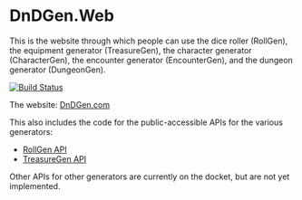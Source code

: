 DnDGen.Web
==========

This is the website through which people can use the dice roller (RollGen), the equipment generator (TreasureGen), the character generator (CharacterGen), the encounter generator (EncounterGen), and the dungeon generator (DungeonGen).

[![Build Status](https://dev.azure.com/dndgen/DnDGen/_apis/build/status%2FDnDGen.DnDGen.Web?branchName=master)](https://dev.azure.com/dndgen/DnDGen/_build/latest?definitionId=6&branchName=master)

The website: [DnDGen.com](http://dndgen.com)

This also includes the code for the public-accessible APIs for the various generators:

* [RollGen API](https://roll.dndgen.com/api/swagger/ui)
* [TreasureGen API](https://treasure.dndgen.com/api/swagger/ui)

Other APIs for other generators are currently on the docket, but are not yet implemented.